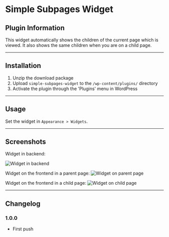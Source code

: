 # Simple Subpages Widget

## Plugin Information

This widget automatically shows the children of the current page which is viewed. 
It also shows the same children when you are on a child page. 

***

## Installation

1. Unzip the download package
2. Upload `simple-subpages-widget` to the `/wp-content/plugins/` directory
3. Activate the plugin through the 'Plugins' menu in WordPress

***

## Usage

Set the widget in `Appearance > Widgets`.

***

## Screenshots
Widget in backend:

![Widget in backend](/../screenshots/ssp-widget.jpg?raw=true "Widget in backend")

Widget on the frontend in a parent page:
![Widget on parent page](/../screenshots/ssp-parent.jpg?raw=true "Widget in parent page")

Widget on the frontend in a child page:
![Widget on child page](/../screenshots/ssp-child.jpg?raw=true "Widget in child page")

***

## Changelog

### 1.0.0
* First push